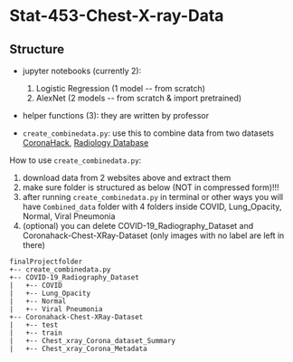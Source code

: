 # Stat-453-Chest-X-ray-Data


## Structure
- jupyter notebooks (currently 2):
  1. Logistic Regression (1 model -- from scratch)
  2. AlexNet (2 models -- from scratch & import pretrained)

- helper functions (3): they are written by professor

- ```create_combinedata.py```: use this to combine data from two datasets [CoronaHack](https://www.kaggle.com/praveengovi/coronahack-chest-xraydataset), [Radiology Database](https://www.kaggle.com/tawsifurrahman/covid19-radiography-database)

How to use ```create_combinedata.py```:
  1. download data from 2 websites above and extract them
  2. make sure folder is structured as below (NOT in compressed form)!!!
  3. after running ```create_combinedata.py``` in terminal or other ways you will have ```Combined_data``` folder with 4 folders inside COVID, Lung_Opacity, Normal, Viral Pneumonia
  4. (optional) you can delete COVID-19_Radiography_Dataset and Coronahack-Chest-XRay-Dataset (only images with no label are left in there)

```
finalProjectfolder
+-- create_combinedata.py
+-- COVID-19_Radiography_Dataset
|   +-- COVID
|   +-- Lung_Opacity
|   +-- Normal
|   +-- Viral Pneumonia
+-- Coronahack-Chest-XRay-Dataset
|   +-- test
|   +-- train
|   +-- Chest_xray_Corona_dataset_Summary
|   +-- Chest_xray_Corona_Metadata


```
